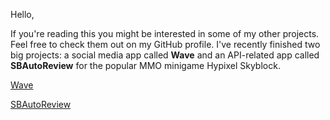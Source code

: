 Hello,

If you're reading this you might be interested in some of my other projects.
Feel free to check them out on my GitHub profile. I've recently finished two big projects: a social media app called **Wave** and an API-related app called **SBAutoReview** for the popular MMO minigame Hypixel Skyblock.  
  
[Wave](https://kinde-gilt.vercel.app/)  
  
[SBAutoReview](https://sb-auto-review.vercel.app/)

